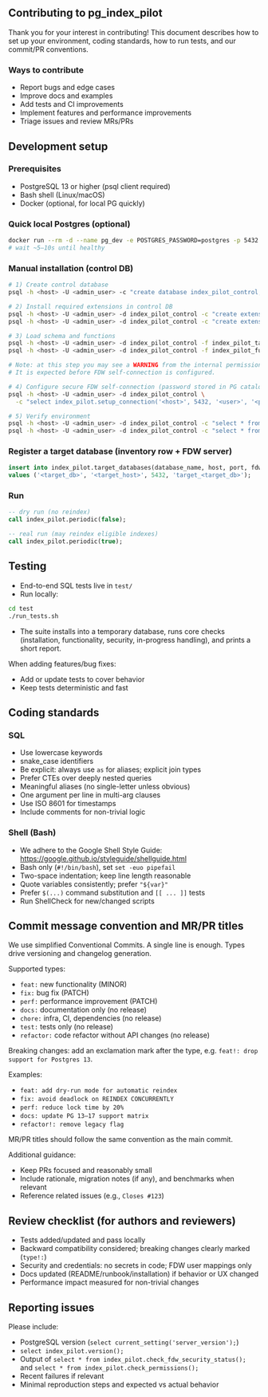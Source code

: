 ## Contributing to pg_index_pilot

Thank you for your interest in contributing! This document describes how to set up your environment, coding standards, how to run tests, and our commit/PR conventions.

### Ways to contribute
- Report bugs and edge cases
- Improve docs and examples
- Add tests and CI improvements
- Implement features and performance improvements
- Triage issues and review MRs/PRs

## Development setup

### Prerequisites
- PostgreSQL 13 or higher (psql client required)
- Bash shell (Linux/macOS)
- Docker (optional, for local PG quickly)

### Quick local Postgres (optional)
```bash
docker run --rm -d --name pg_dev -e POSTGRES_PASSWORD=postgres -p 5432:5432 postgres:17-alpine
# wait ~5–10s until healthy
```

### Manual installation (control DB)
```bash
# 1) Create control database
psql -h <host> -U <admin_user> -c "create database index_pilot_control;"

# 2) Install required extensions in control DB
psql -h <host> -U <admin_user> -d index_pilot_control -c "create extension if not exists postgres_fdw;"
psql -h <host> -U <admin_user> -d index_pilot_control -c "create extension if not exists dblink;"

# 3) Load schema and functions
psql -h <host> -U <admin_user> -d index_pilot_control -f index_pilot_tables.sql
psql -h <host> -U <admin_user> -d index_pilot_control -f index_pilot_functions.sql

# Note: at this step you may see a WARNING from the internal permissions self-check.
# It is expected before FDW self-connection is configured.

# 4) Configure secure FDW self-connection (password stored in PG catalog)
psql -h <host> -U <admin_user> -d index_pilot_control \
  -c "select index_pilot.setup_connection('<host>', 5432, '<user>', '<password>');"

# 5) Verify environment
psql -h <host> -U <admin_user> -d index_pilot_control -c "select * from index_pilot.check_permissions();"
psql -h <host> -U <admin_user> -d index_pilot_control -c "select * from index_pilot.check_fdw_security_status();"
```

### Register a target database (inventory row + FDW server)
```sql
insert into index_pilot.target_databases(database_name, host, port, fdw_server_name)
values ('<target_db>', '<target_host>', 5432, 'target_<target_db>');
```

### Run
```sql
-- dry run (no reindex)
call index_pilot.periodic(false);

-- real run (may reindex eligible indexes)
call index_pilot.periodic(true);
```

## Testing

- End-to-end SQL tests live in `test/`
- Run locally:
```bash
cd test
./run_tests.sh
```
- The suite installs into a temporary database, runs core checks (installation, functionality, security, in-progress handling), and prints a short report.

When adding features/bug fixes:
- Add or update tests to cover behavior
- Keep tests deterministic and fast

## Coding standards

### SQL
- Use lowercase keywords
- snake_case identifiers
- Be explicit: always use `as` for aliases; explicit join types
- Prefer CTEs over deeply nested queries
- Meaningful aliases (no single-letter unless obvious)
- One argument per line in multi-arg clauses
- Use ISO 8601 for timestamps
- Include comments for non-trivial logic

### Shell (Bash)
- We adhere to the Google Shell Style Guide: https://google.github.io/styleguide/shellguide.html
- Bash only (`#!/bin/bash`), set `set -euo pipefail`
- Two-space indentation; keep line length reasonable
- Quote variables consistently; prefer `"${var}"`
- Prefer `$(...)` command substitution and `[[ ... ]]` tests
- Run ShellCheck for new/changed scripts

## Commit message convention and MR/PR titles

We use simplified Conventional Commits. A single line is enough. Types drive versioning and changelog generation.

Supported types:
- `feat:` new functionality (MINOR)
- `fix:` bug fix (PATCH)
- `perf:` performance improvement (PATCH)
- `docs:` documentation only (no release)
- `chore:` infra, CI, dependencies (no release)
- `test:` tests only (no release)
- `refactor:` code refactor without API changes (no release)

Breaking changes: add an exclamation mark after the type, e.g. `feat!: drop support for Postgres 13`.

Examples:
- `feat: add dry-run mode for automatic reindex`
- `fix: avoid deadlock on REINDEX CONCURRENTLY`
- `perf: reduce lock time by 20%`
- `docs: update PG 13–17 support matrix`
- `refactor!: remove legacy flag`

MR/PR titles should follow the same convention as the main commit.

Additional guidance:
- Keep PRs focused and reasonably small
- Include rationale, migration notes (if any), and benchmarks when relevant
- Reference related issues (e.g., `Closes #123`)

## Review checklist (for authors and reviewers)
- Tests added/updated and pass locally
- Backward compatibility considered; breaking changes clearly marked (`type!:`)
- Security and credentials: no secrets in code; FDW user mappings only
- Docs updated (README/runbook/installation) if behavior or UX changed
- Performance impact measured for non-trivial changes

## Reporting issues
Please include:
- PostgreSQL version (`select current_setting('server_version');`)
- `select index_pilot.version();`
- Output of `select * from index_pilot.check_fdw_security_status();` and `select * from index_pilot.check_permissions();`
- Recent failures if relevant
- Minimal reproduction steps and expected vs actual behavior



